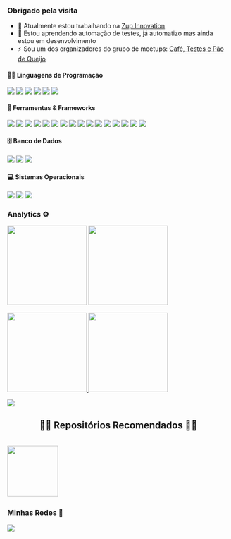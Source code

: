 
### Obrigado pela visita

- 🔭 Atualmente estou trabalhando na [Zup Innovation](https://github.com/ZupIT)
- 🌱 Estou aprendendo automação de testes, já automatizo mas ainda estou em desenvolvimento
- ⚡ Sou um dos organizadores do grupo de meetups: [Café, Testes e Pão de Queijo](https://www.youtube.com/channel/UCA69OSDFLlc5Sfs8yOOydOA)

#### 👨‍💻 Linguagens de Programação 

<p>
    <a href="#home"><img src=https://img.shields.io/badge/-Java%20-%23525252.svg?style=flat&logo=Java&logoColor=white&"></a>
    <a href="#home"><img src=https://img.shields.io/badge/-JavaScript%20-%23525252.svg?style=flat&logo=JavaScript&logoColor=yellow&"></a>
    <a href="#home"><img src=https://img.shields.io/badge/-TypeScript%20-%23525252.svg?style=flat&logo=TypeScript&logoColor=blue&"></a>
    <a href="#home"><img src=https://img.shields.io/badge/-Ruby%20-%23525252.svg?style=flat&logo=Ruby&logoColor=red&"></a>
    <a href="#home"><img src=https://img.shields.io/badge/-Nodejs%20-%23525252.svg?style=flat&logo=node.js&"></a>
    <a href="#home"><img src=https://img.shields.io/badge/SQL%20-%23525252.svg?style=flat&logo=amazon-dynamodb&"></a>
</p>


#### 🧰 Ferramentas & Frameworks

<p>
    <a href="#home"><img src=https://img.shields.io/badge/-RSpec%20-%23525252.svg?style=flat&logo=ruby&logoColor=red&"></a>
    <a href="#home"><img src=https://img.shields.io/badge/-JUnit%20-%23525252.svg?style=flat&logo=cachet&"></a>
    <a href="#home"><img src=https://img.shields.io/badge/-Electron%20-%23525252.svg?style=flat&logo=Electron&"></a>
    <a href="#home"><img src=https://img.shields.io/badge/-Maven%20-%23525252.svg?style=flat&logo=apache-maven&logoColor=ffb9b4&"></a>
    <a href="#home"><img src=https://img.shields.io/badge/-Cucumber%20-%23525252.svg?style=flat&logo=cucumber&"></a>
    <a href="#home"><img src=https://img.shields.io/badge/-Selenium%20-%23525252.svg?style=flat&logo=selenium&"></a>
    <a href="#home"><img src=https://img.shields.io/badge/-Git%20-%23525252.svg?style=flat&logo=git&"></a>
    <a href="#home"><img src=https://img.shields.io/badge/-Gitlab%20-%23525252.svg?style=flat&logo=Gitlab&"></a>
    <a href="#home"><img src=https://img.shields.io/badge/-GitHub%20-%23525252.svg?style=flat&logo=github&"></a>
    <a href="#home"><img src=https://img.shields.io/badge/-Visual%20Studio%20Code%20-%23525252.svg?style=flat&logo=visual-studio-code&logoColor=007ACC&"></a>
    <a href="#home"><img src=https://img.shields.io/badge/-IntelliJ%20-%23525252.svg?style=flat&logo=jetbrains&"></a>
    <a href="#home"><img src=https://img.shields.io/badge/-Postman%20-%23525252.svg?style=flat&logo=postman&"></a>
    <a href="#home"><img src=https://img.shields.io/badge/-Insomnia-05122A?style=flat&logo=insomnia&logoColor=purple"></a>
    <a href="#home"><img src=https://img.shields.io/badge/-Cypress%20-%23525252.svg?style=flat&logo=cypress&"></a>
    <a href="#home"><img src=https://img.shields.io/badge/-AndroidStudio%20-%23525252.svg?style=flat&logo=android-studio&"></a>
    <a href="#home"><img src=https://img.shields.io/badge/-Appium%20-%23525252.svg?style=flat&logo=selenium&logoColor=purple&"></a>
</p>


#### 🗄️ Banco de Dados

<p>
  <a href="#home"><img src=https://img.shields.io/badge/-MySQL%20-%23525252.svg?style=flat&logo=mysql&logoColor=white&"></a>
  <a href="#home"><img src=https://img.shields.io/badge/-PostgreSQL%20-%23525252.svg?style=flat&logo=postgresql&"></a>
  <a href="#home"><img src=https://img.shields.io/badge/MongoDB%20-%23525252.svg?style=flat&logo=MongoDB&"></a>
</p>

#### 💻 Sistemas Operacionais

<p>
  <a href="#home"><img src=https://img.shields.io/badge/-Linux%20-%23525252.svg?style=flat&logo=linux&logoColor=white&"></a>
  <a href="#home"><img src=https://img.shields.io/badge/-MacOS%20-%23525252.svg?style=flat&logo=apple&"></a>
  <a href="#home"><img src=https://img.shields.io/badge/-Windows%20-%23525252.svg?style=flat&logo=Windows&"></a>
</p>


### Analytics ⚙️
  
<p align="left">
  <img height="180em" src="https://github-readme-streak-stats.herokuapp.com/?user=Misaelreis" />
  <img height="180em" src="https://user-images.githubusercontent.com/22433243/121538215-faa36d80-c9da-11eb-9dce-0def2d07ff62.gif" />
</p>  
  
<p align="left">
<a href="https://github.com/Misaelreis">
  <img height="180em" src="https://github-readme-stats.vercel.app/api/?username=Misaelreis&count_private=true&show_icons=true"/>
  <img height="180em" src="https://github-readme-stats.vercel.app/api/top-langs/?username=Misaelreis&layout=compact&langs_count=8&hide=HCL"/>
</a>
</p>



[![](https://raw.githubusercontent.com/Misaelreis/profile-summary-cards/master/profile-summary-card-output/github/0-profile-details.svg)](https://github.com/vn7n24fzkq/github-profile-summary-cards)



<h2 align="center">👨‍💻 Repositórios Recomendados 👨‍💻</h2>
<br>
<div width="100%" align="center">
  <a align="left" href="https://github.com/Misaelreis/TDUAICypress" title="Automação e2e Cypress"><img align="left" height="115" src="https://github-readme-stats.vercel.app/api/pin/?username=Misaelreis&repo=TDUAICypress&theme=react&border_color=61dafb&border_radius=10"></a>
</div>
<br/>
<br></br><br></br><br></br>

### Minhas Redes 🤝
<a href="https://www.linkedin.com/in/misael-reis/?locale=en_US"><img src="https://img.shields.io/badge/-LinkedIn-0077B5?style=flat&logo=Linkedin&logoColor=white"/></a>


